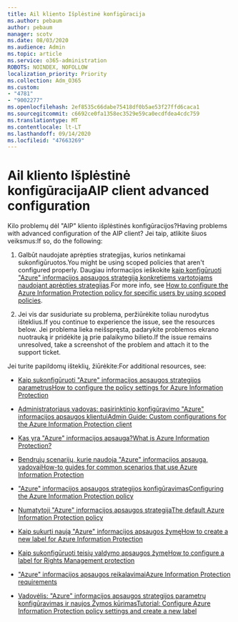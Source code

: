 ```yaml
---
title: Ail kliento Išplėstinė konfigūracija
ms.author: pebaum
author: pebaum
manager: scotv
ms.date: 08/03/2020
ms.audience: Admin
ms.topic: article
ms.service: o365-administration
ROBOTS: NOINDEX, NOFOLLOW
localization_priority: Priority
ms.collection: Adm_O365
ms.custom:
- "4781"
- "9002277"
ms.openlocfilehash: 2ef8535c66dabe75418df0b5ae53f27ffd6caca1
ms.sourcegitcommit: c6692ce0fa1358ec3529e59ca0ecdfdea4cdc759
ms.translationtype: MT
ms.contentlocale: lt-LT
ms.lasthandoff: 09/14/2020
ms.locfileid: "47663269"
---
```

# <a name="aip-client-advanced-configuration"></a><span data-ttu-id="0c50e-102">Ail kliento Išplėstinė konfigūracija</span><span class="sxs-lookup"><span data-stu-id="0c50e-102">AIP client advanced configuration</span></span>

<span data-ttu-id="0c50e-103">Kilo problemų dėl "AIP" kliento išplėstinės konfigūracijos?</span><span class="sxs-lookup"><span data-stu-id="0c50e-103">Having problems with advanced configuration of the AIP client?</span></span> <span data-ttu-id="0c50e-104">Jei taip, atlikite šiuos veiksmus:</span><span class="sxs-lookup"><span data-stu-id="0c50e-104">If so, do the following:</span></span>

1. <span data-ttu-id="0c50e-105">Galbūt naudojate aprėpties strategijas, kurios netinkamai sukonfigūruotos.</span><span class="sxs-lookup"><span data-stu-id="0c50e-105">You might be using scoped policies that aren't configured properly.</span></span> <span data-ttu-id="0c50e-106">Daugiau informacijos ieškokite [kaip konfigūruoti "Azure" informacijos apsaugos strategiją konkretiems vartotojams naudojant aprėpties strategijas](https://docs.microsoft.com/azure/information-protection/configure-policy-scope).</span><span class="sxs-lookup"><span data-stu-id="0c50e-106">For more info, see [How to configure the Azure Information Protection policy for specific users by using scoped policies](https://docs.microsoft.com/azure/information-protection/configure-policy-scope).</span></span>

2. <span data-ttu-id="0c50e-107">Jei vis dar susiduriate su problema, peržiūrėkite toliau nurodytus išteklius.</span><span class="sxs-lookup"><span data-stu-id="0c50e-107">If you continue to experience the issue, see the resources below.</span></span> <span data-ttu-id="0c50e-108">Jei problema lieka neišspręsta, padarykite problemos ekrano nuotrauką ir pridėkite ją prie palaikymo bilieto.</span><span class="sxs-lookup"><span data-stu-id="0c50e-108">If the issue remains unresolved,  take a screenshot of the problem and attach it to the support ticket.</span></span>

<span data-ttu-id="0c50e-109">Jei turite papildomų išteklių, žiūrėkite:</span><span class="sxs-lookup"><span data-stu-id="0c50e-109">For additional resources, see:</span></span>

- [<span data-ttu-id="0c50e-110">Kaip sukonfigūruoti "Azure" informacijos apsaugos strategijos parametrus</span><span class="sxs-lookup"><span data-stu-id="0c50e-110">How to configure the policy settings for Azure Information Protection</span></span>](https://docs.microsoft.com/azure/information-protection/configure-policy-settings)  
    
- [<span data-ttu-id="0c50e-111">Administratoriaus vadovas: pasirinktinio konfigūravimo "Azure" informacijos apsaugos klientui</span><span class="sxs-lookup"><span data-stu-id="0c50e-111">Admin Guide: Custom configurations for the Azure Information Protection client</span></span>](https://docs.microsoft.com/azure/information-protection/rms-client/client-admin-guide-customizations)  
    
- [<span data-ttu-id="0c50e-112">Kas yra "Azure" informacijos apsauga?</span><span class="sxs-lookup"><span data-stu-id="0c50e-112">What is Azure Information Protection?</span></span>](https://docs.microsoft.com/azure/information-protection/what-is-information-protection)  
    
- [<span data-ttu-id="0c50e-113">Bendrųjų scenarijų, kurie naudoja "Azure" informacijos apsaugą, vadovai</span><span class="sxs-lookup"><span data-stu-id="0c50e-113">How-to guides for common scenarios that use Azure Information Protection</span></span>](https://docs.microsoft.com/azure/information-protection/how-to-guides)  
    
- [<span data-ttu-id="0c50e-114">"Azure" informacijos apsaugos strategijos konfigūravimas</span><span class="sxs-lookup"><span data-stu-id="0c50e-114">Configuring the Azure Information Protection policy</span></span>](https://docs.microsoft.com/azure/information-protection/deploy-use/configure-policy)  
    
- [<span data-ttu-id="0c50e-115">Numatytoji "Azure" informacijos apsaugos strategija</span><span class="sxs-lookup"><span data-stu-id="0c50e-115">The default Azure Information Protection policy</span></span>](https://docs.microsoft.com/azure/information-protection/deploy-use/configure-policy-default)  
    
- [<span data-ttu-id="0c50e-116">Kaip sukurti naują "Azure" informacijos apsaugos žymę</span><span class="sxs-lookup"><span data-stu-id="0c50e-116">How to create a new label for Azure Information Protection</span></span>](https://docs.microsoft.com/azure/information-protection/deploy-use/configure-policy-new-label)  
    
- [<span data-ttu-id="0c50e-117">Kaip sukonfigūruoti teisių valdymo apsaugos žymę</span><span class="sxs-lookup"><span data-stu-id="0c50e-117">How to configure a label for Rights Management protection</span></span>](https://docs.microsoft.com/azure/information-protection/deploy-use/configure-policy-protection)  
    
- [<span data-ttu-id="0c50e-118">"Azure" informacijos apsaugos reikalavimai</span><span class="sxs-lookup"><span data-stu-id="0c50e-118">Azure Information Protection requirements</span></span>](https://docs.microsoft.com/azure/information-protection/get-started/requirements)

- [<span data-ttu-id="0c50e-119">Vadovėlis: "Azure" informacijos apsaugos strategijos parametrų konfigūravimas ir naujos Žymos kūrimas</span><span class="sxs-lookup"><span data-stu-id="0c50e-119">Tutorial: Configure Azure Information Protection policy settings and create a new label</span></span>](https://docs.microsoft.com/azure/information-protection/get-started/infoprotect-quick-start-tutorial)